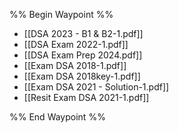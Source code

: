 %% Begin Waypoint %%
- [[DSA 2023 - B1 & B2-1.pdf]]
- [[DSA Exam 2022-1.pdf]]
- [[DSA Exam Prep 2024.pdf]]
- [[Exam DSA 2018-1.pdf]]
- [[Exam DSA 2018key-1.pdf]]
- [[Exam DSA 2021 - Solution-1.pdf]]
- [[Resit Exam DSA 2021-1.pdf]]

%% End Waypoint %%